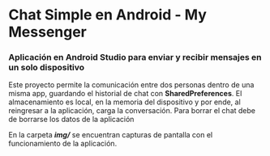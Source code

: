 # Chat Simple en Android - My Messenger  

### Aplicación en Android Studio para enviar y recibir mensajes en un solo dispositivo  

Este proyecto permite la comunicación entre dos personas dentro de una misma app, guardando el historial de chat con **SharedPreferences**. El almacenamiento es local, en la memoria del dispositivo y por ende, al reingresar a la aplicación, carga la conversación. Para borrar el chat debe de borrarse los datos de la aplicación  

En la carpeta **_img/_** se encuentran capturas de pantalla con el funcionamiento de la aplicación. 
